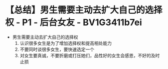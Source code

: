 # 【总结】男生需要主动去扩大自己的选择权 - P1 - 后台女友 - BV1G3411b7ei

-   男生需要主动去扩大自己的选择权
    1.  认识很多女生是为了增加选择权和提高相处能力
    2.  不要同时谈很多女生，要快速选定一个
    3.  对女生要真诚，不要折磨或打压她们，品性好的女生会感恩，不好的及时止损
